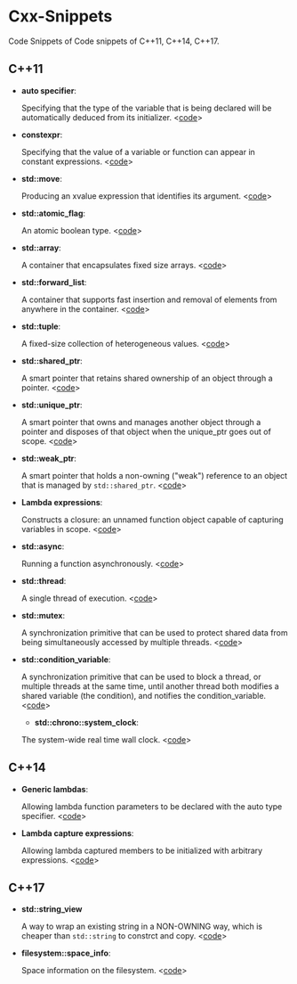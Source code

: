 Cxx-Snippets
============
Code Snippets of Code snippets of C++11, C++14, C++17.

## C++11

* **auto specifier**:

  Specifying that the type of the variable that is being declared will be automatically deduced from its initializer. <[code](https://github.com/RincLiu/Cxx-Snippets/blob/master/Thread/Async.cxx#L18)>

* **constexpr**:

  Specifying that the value of a variable or function can appear in constant expressions. <[code](https://github.com/RincLiu/Cxx-Snippets/blob/master/Thread/Async.cxx#L8)>
  
* **std::move**:

  Producing an xvalue expression that identifies its argument. <[code](https://github.com/RincLiu/Cxx-Snippets/blob/master/Thread/Thread.cxx#L22)>

* **std::atomic_flag**:

  An atomic boolean type. <[code](https://github.com/RincLiu/Cxx-Snippets/blob/master/Atomic/AtomicFlag.cxx#L8)>
  
* **std::array**:

  A container that encapsulates fixed size arrays. <[code](https://github.com/RincLiu/Cxx-Snippets/blob/master/Container/array.cxx#L6)>
  
* **std::forward_list**:

  A container that supports fast insertion and removal of elements from anywhere in the container. <[code](https://github.com/RincLiu/Cxx-Snippets/blob/master/Container/forward_list.cxx#L6)>
  
* **std::tuple**:

  A fixed-size collection of heterogeneous values. <[code](https://github.com/RincLiu/Cxx-Snippets/blob/master/Container/tuple.cxx#L7)>
  
* **std::shared_ptr**:

  A smart pointer that retains shared ownership of an object through a pointer. <[code](https://github.com/RincLiu/Cxx-Snippets/blob/master/DynamicMemory/shared_ptr.cxx#L8)>
  
* **std::unique_ptr**:

  A smart pointer that owns and manages another object through a pointer and disposes of that object when the unique_ptr goes out of scope. <[code](https://github.com/RincLiu/Cxx-Snippets/blob/master/DynamicMemory/unique_ptr.cxx#L9)>
  
* **std::weak_ptr**:

  A smart pointer that holds a non-owning ("weak") reference to an object that is managed by `std::shared_ptr`. <[code](https://github.com/RincLiu/Cxx-Snippets/blob/master/DynamicMemory/weak_ptr.cxx#L11)> 

* **Lambda expressions**:

  Constructs a closure: an unnamed function object capable of capturing variables in scope. <[code](https://github.com/RincLiu/Cxx-Snippets/blob/master/Functional/lambda.cxx#L10)>
  
* **std::async**:

  Running a function asynchronously. <[code](https://github.com/RincLiu/Cxx-Snippets/blob/master/Thread/Async.cxx#L16)>
  
* **std::thread**:

   A single thread of execution. <[code](https://github.com/RincLiu/Cxx-Snippets/blob/master/Thread/Thread.cxx#L17)>
   
* **std::mutex**:

  A synchronization primitive that can be used to protect shared data from being simultaneously accessed by multiple threads. <[code](https://github.com/RincLiu/Cxx-Snippets/blob/master/Thread/Mutex.cxx#L11)>
  
* **std::condition_variable**:

   A synchronization primitive that can be used to block a thread, or multiple threads at the same time, until another thread both modifies a shared variable (the condition), and notifies the condition_variable. <[code](https://github.com/RincLiu/Cxx-Snippets/blob/master/Thread/ConditionVariable.cxx#L10)>
   
   * **std::chrono::system_clock**:
   
   The system-wide real time wall clock. <[code](https://github.com/RincLiu/Cxx-Snippets/blob/master/DateTime/SystemClock.cxx#L8)>

## C++14

* **Generic lambdas**:

  Allowing lambda function parameters to be declared with the auto type specifier. <[code](https://github.com/RincLiu/Cxx-Snippets/blob/master/Functional/lambda.cxx#L18)>

* **Lambda capture expressions**:

  Allowing lambda captured members to be initialized with arbitrary expressions. <[code](https://github.com/RincLiu/Cxx-Snippets/blob/master/Functional/lambda.cxx#L51)>

## C++17

* **std::string_view**

  A way to wrap an existing string in a NON-OWNING way, which is cheaper than `std::string` to constrct and copy. <[code](https://github.com/RincLiu/Cxx-Snippets/blob/master/Container/string_view.cxx#L20)>

* **filesystem::space_info**:

  Space information on the filesystem. <[code](https://github.com/RincLiu/Cxx-Snippets/blob/master/IO/FileSystem.cxx#L7)>
